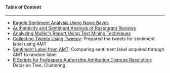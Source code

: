#### Table of Content
***
* [Kaggle Sentiment Analysis Using Naive Bayes](https://github.com/toraaglobal/TextMining/blob/master/text_sentiment_analysis_naive_bayes_kaggle.ipynb)
* [Authenticity and Sentiment Analysis of Restaurant Reviews](https://github.com/toraaglobal/TextMining/blob/master/text_restaurant_reviews_text_documents.ipynb)
* [Analyzing Muller's Report Using Text Mining Techniques](https://github.com/toraaglobal/TextMining/blob/master/text_classification_exploratory_analysis_of_muller_report_on_russian.ipynb)
* [Collecting Tweets Using Tweepy](https://github.com/toraaglobal/TextMining/blob/master/twitter_mining_for_sentiment_classification.ipynb): Prepared the tweets for sentiment label using AMT
* [Sentiment Label from AMT](https://github.com/toraaglobal/TextMining/blob/master/text_sklearn_cohen_kappa.ipynb): Comparing sentiment label acquired through AMT to random label
* [R Scripts for Fedpapers Authorship Attribution Distpute Resolution](https://github.com/toraaglobal/Text_Mining/blob/master/hm5.R): Decision Tree, Clustering
